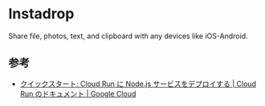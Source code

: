 # Instadrop

Share file, photos, text, and clipboard with any devices like iOS-Android.

## 参考

- [クイックスタート: Cloud Run に Node.js サービスをデプロイする  |  Cloud Run のドキュメント  |  Google Cloud](https://cloud.google.com/run/docs/quickstarts/build-and-deploy/deploy-nodejs-service)
